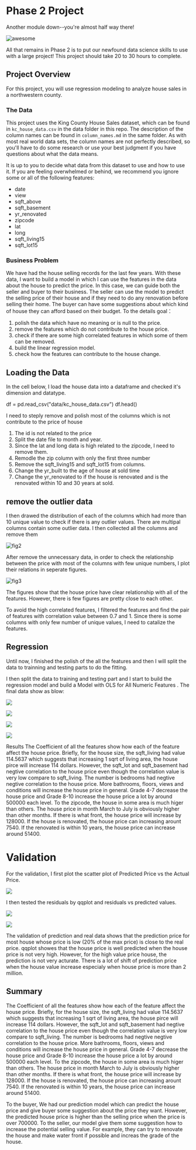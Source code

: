 # Phase 2 Project

Another module down--you're almost half way there!

![awesome](https://raw.githubusercontent.com/learn-co-curriculum/dsc-phase-2-project-campus/master/halfway-there.gif)

All that remains in Phase 2 is to put our newfound data science skills to use with a large project! This project should take 20 to 30 hours to complete.

## Project Overview

For this project, you will use regression modeling to analyze house sales in a northwestern county.

### The Data

This project uses the King County House Sales dataset, which can be found in  `kc_house_data.csv` in the data folder in this repo. The description of the column names can be found in `column_names.md` in the same folder. As with most real world data sets, the column names are not perfectly described, so you'll have to do some research or use your best judgment if you have questions about what the data means.

It is up to you to decide what data from this dataset to use and how to use it. If you are feeling overwhelmed or behind, we recommend you ignore some or all of the following features:

* date
* view
* sqft_above
* sqft_basement
* yr_renovated
* zipcode
* lat
* long
* sqft_living15
* sqft_lot15

### Business Problem

We have had the house selling records for the last few years. With these data, I want to build a model in which I can use the features in the data about the house to predict the price. In this case, we can guide both the seller and buyer to their business. The seller can use the model to predict the selling price of their house and if they need to do any renovation before selling their home. The buyer can have some suggestions about which kind of house they can afford based on their budget. To the details goal：

1. polish the data which have no meaning or is null to the price.
2. remove the features which do not contribute to the house price.
3. check if there are some high correlated features in which some of them can be removed.
4. build the linear regression model.
5. check how the features can contribute to the house change.

## Loading the Data
In the cell below, I load the house data into a dataframe and checked it's dimension and datatype.

df = pd.read_csv("data/kc_house_data.csv")
df.head()

I need to steply remove and polish most of the columns which is not contribute to the price of house
1. The id is not related to the price
2. Split the date file to month and year.
3. Since the lat and long data is high related to the zipcode, I need to remove them.
4. Remodle the zip column with only the first three number
5. Remove the sqft_living15 and sqft_lot15 from columns.
6. Change the yr_built to the age of house at sold time
7. Change the yr_renovated to if the house is renovated and is the renovated within 10 and 30 years at sold.

## remove the outlier data 
 I then drawed the distribution of each of the columns which had more than 10 unique value to check if there is any outlier values. There are multipal columns contain some outlier data. I then collected all the columns and remove them 
 
 ![fig2](https://raw.githubusercontent.com/sachenl/dsc-phase-2-project/main/pictures/fig2.png)
 
 After remove the unnecessary data, in order to check the relationship between the price with most of the columns with few unique numbers, I plot their relations in seperate figures.
 
 ![fig3](https://raw.githubusercontent.com/sachenl/dsc-phase-2-project/main/pictures/fig3.png)
 
 The figures show that the house price have clear relationship with all of the features. However, there is few figures are pretty close to each other.

To avoid the high correlated features, I filtered the features and find the pair of features with correlation value between 0.7 and 1.
Since there is some columns with only few number of unique values, I need to catalize the features.


## Regression
Until now, I finished the polish of the all the features and then I will split the data to trainning and testing parts to do the fitting.

I then split the data to training and testing part and  I start to build the regression model and build a Model with OLS for  All Numeric Features .
The final data show as blow:

![](https://raw.githubusercontent.com/sachenl/dsc-phase-2-project/main/pictures/fig5-1.png)

![](https://raw.githubusercontent.com/sachenl/dsc-phase-2-project/main/pictures/fig5-2.png)

![](https://raw.githubusercontent.com/sachenl/dsc-phase-2-project/main/pictures/fig5-3.png)

![](https://raw.githubusercontent.com/sachenl/dsc-phase-2-project/main/pictures/fig5-4.png)


Results
The Coefficient of all the features show how each of the feature affect the house price. Briefly, for the house size, the sqft_living had value 114.5637 which suggests that increasing 1 sqrt of living area, the house pirce will increase 114 dollars. However, the sqft_lot and sqft_basement had negtive correlation to the house price even though the correlation value is very low compare to sqft_living. The number is bedrooms had negtive negtive correlation to the house price. More bathrooms, floors, views and conditions will increase the house price in general. Grade 4-7 decrease the house price and Grade 8-10 increase the house price a lot by around 500000 each level. To the zipcode, the house in some area is much higer than others. The house price in month March to July is obviously higher than other months. If there is what front, the house price will increase by 128000. If the house is renovated, the house price can increasing arount 7540. If the renovated is within 10 years, the house price can increase around 51400.



# Validation
 For the validation, I first plot the scatter plot of Predicted Price vs the Actual Price. 
 
 ![](https://raw.githubusercontent.com/sachenl/dsc-phase-2-project/main/pictures/fig6.png)
 
I then tested the residuals by qqplot and residuals vs predicted values.

![](https://raw.githubusercontent.com/sachenl/dsc-phase-2-project/main/pictures/fig7.png)

![](https://raw.githubusercontent.com/sachenl/dsc-phase-2-project/main/pictures/fig8.png)


The validation of prediction and real data shows that the prediction price for most house whose price is low (20% of the max price) is close to the real price.  qqplot showes that the house price is well predicted when the house price is not very high. However, for the high value price house, the prediction is not very acturate. There is a lot of shift of prediction price when the house value increase especialy when house price is more than 2 million. 
## Summary

The Coefficient of all the features show how each of the feature affect the house price. Briefly, for the house size, the sqft_living had value 114.5637 which suggests that increasing 1 sqrt of living area, the house pirce will increase 114 dollars. However, the sqft_lot and sqft_basement had negtive correlation to the house price even though the correlation value is very low compare to sqft_living. The number is bedrooms had negtive negtive correlation to the house price. More bathrooms, floors, views and conditions will increase the house price in general. Grade 4-7 decrease the house price and Grade 8-10 increase the house price a lot by around 500000 each level. To the zipcode, the house in some area is much higer than others. The house price in month March to July is obviously higher than other months. If there is what front, the house price will increase by 128000. If the house is renovated, the house price can increasing arount 7540. If the renovated is within 10 years, the house price can increase around 51400.

To the buyer, We had our prediction model which can predict the house price and give buyer some suggestion about the price they want. However, the predicted house price is higher than the selling price when the price is over 700000. To the seller, our model give them some suggestion how to increase the potential selling value. For example, they can try to renovate the house and make water front if possible and increas the grade of the house.
